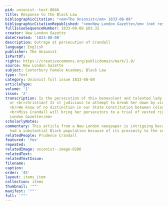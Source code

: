 ```yaml
---
pid: unionist--text-0046
title: Response to the Black Law
bibliographicCitation: "<em>The Unionist</em> 1833-08-08"
bibliographicCitationRepublished: "<em>New London Gazette</em> (not researched)"
fullIssueSequenceNumber: 1833-08-08 p03.32
creator: New London Gazette
dateCreated: '1833-08-08'
description: Outrage at persecution of Crandall
language: English
publisher: The Unionist
IsPartOf: 
rights: https://creativecommons.org/publicdomain/mark/1.0/
source: New London Gazette
subject: Canterbury Female Academy; Black Law
type: Text
category: Unionist full issue 1833-08-08
articleType: 
volume: '1'
issue: '2'
transcription: Is the persecution of this benevolent and talented lady either republican
  or <br>christian? Is it judicious to attempt to break her down by violence and insult?
  <br>We know of no distinction in our State Constitution between colors, and we hope
  <br>Miss Crandall will bring her persecutors to a trial of vested rights.” – <br><em>New
  London Gazette</em>
scholarlyNotes: 
commentary: This article from a New London newspaper is intriguing because that city
  had a substantial Black population because of its proximity to the sea.
relatedPeople: Prudence Crandall
featured: 'Yes'
repeated: 
relatedImage: unionist--image-0286
relatedText: 
relatedTextIssue: 
filename: 
caption: 
order: '45'
layout: items_item
collection: items
thumbnail: '""'
manifest: '""'
full: '""'
---
```


